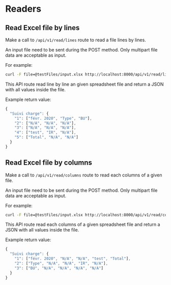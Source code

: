 # Readers

## Read Excel file by lines

Make a call to `/api/v1/read/lines` route to read a file lines by lines.

An input file need to be sent during the POST method. Only multipart file data are acceptable as input.

For example:

```bash
curl -F file=@testFiles/input.xlsx http://localhost:8000/api/v1/read/lines --output myFile.json
```

This API route read line by line an given spreadsheet file and return a JSON with all values inside the file.

Example return value:

```javascript
{
  "Suivi charge": {
    "1": ["févr. 2020", "Type", "BU"],
    "2": ["N/A", "N/A", "N/A"],
    "3": ["N/A", "N/A", "N/A"],
    "4": ["test", "IR", "N/A"],
    "5": ["Total", "N/A", "N/A"]
  }
}
```

## Read Excel file by columns

Make a call to `/api/v1/read/columns` route to read each columns of a given file.

An input file need to be sent during the POST method. Only multipart file data are acceptable as input.

For example:

```bash
curl -F file=@testFiles/input.xlsx http://localhost:8000/api/v1/read/columns --output myFile.json
```

This API route read each columns of a given spreadsheet file and return a JSON with all values inside the file.

Example return value:

```javascript
{
  "Suivi charge": {
    "1": ["févr. 2020", "N/A", "N/A", "test", "Total"],
    "2": ["Type", "N/A", "N/A", "IR", "N/A"],
    "3": ["BU", "N/A", "N/A", "N/A", "N/A"]
  }
}
```

